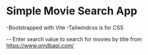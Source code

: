 # Simple Movie Search App

-Bootstrapped with Vite
-Tailwindcss is for CSS

-- Enter search value to search for movies by title from https://www.omdbapi.com/
